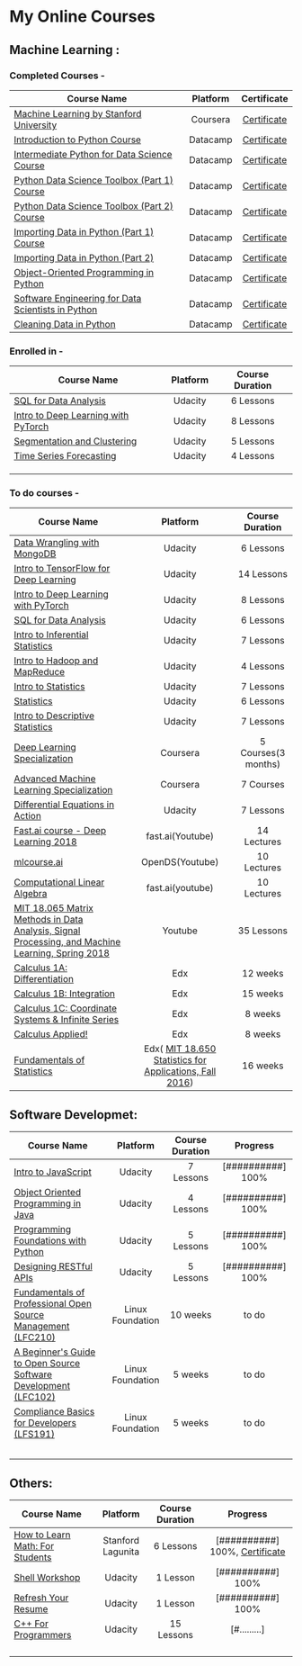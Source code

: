 # My Online Courses

## Machine Learning :

### Completed Courses - 

| Course Name   | Platform      | Certificate  |
| ------------- |:-------------:| :-----------:|
| [Machine Learning by Stanford University](https://www.coursera.org/learn/machine-learning) | Coursera | [Certificate](https://www.coursera.org/account/accomplishments/verify/DZYGNM869DVD) |
| [Introduction to Python Course](https://www.datacamp.com/courses/intro-to-python-for-data-science) | Datacamp | [Certificate](https://www.datacamp.com/statement-of-accomplishment/course/99333f523569e3b32abe2fbbbb2eae266671a45e) |
| [Intermediate Python for Data Science Course](https://www.datacamp.com/courses/intermediate-python-for-data-science) | Datacamp | [Certificate](https://www.datacamp.com/statement-of-accomplishment/course/651df9d5227fbbd42d7823b546f2430e4c17e170) |
| [Python Data Science Toolbox (Part 1) Course](https://www.datacamp.com/courses/python-data-science-toolbox-part-1) | Datacamp | [Certificate](https://www.datacamp.com/statement-of-accomplishment/course/76a6e6715fc99de5263275201b72b4ab44a48027) |
| [Python Data Science Toolbox (Part 2) Course](https://www.datacamp.com/courses/python-data-science-toolbox-part-2) | Datacamp | [Certificate](https://www.datacamp.com/statement-of-accomplishment/course/bd0f9d37a140f47bb0a7867cfb9418c9c1860d5a) |
| [Importing Data in Python (Part 1) Course](https://www.datacamp.com/courses/importing-data-in-python-part-1) | Datacamp | [Certificate](https://www.datacamp.com/statement-of-accomplishment/course/0bd023f7a51a74c2f90a77480033cbef4b4ae6f3) |
| [Importing Data in Python (Part 2)](https://www.datacamp.com/courses/importing-data-in-python-part-2) | Datacamp | [Certificate](https://www.datacamp.com/statement-of-accomplishment/course/5c2f20b6f580cdba19b3bdeaab10740a9d9090f9) |
| [Object-Oriented Programming in Python](https://www.datacamp.com/courses/object-oriented-programming-in-python) | Datacamp | [Certificate](https://www.datacamp.com/statement-of-accomplishment/course/80e64275d4614e3d2c734f425045e864e7a6c338) |
| [Software Engineering for Data Scientists in Python](https://www.datacamp.com/courses/software-engineering-for-data-scientists-in-python) | Datacamp | [Certificate](https://www.datacamp.com/statement-of-accomplishment/course/d55afdbd008c9217424d7836ac7ae46b7ceb0017) |
| [Cleaning Data in Python](https://www.datacamp.com/courses/cleaning-data-in-python) | Datacamp | [Certificate](https://www.datacamp.com/statement-of-accomplishment/course/5cfc4edf70c24139bad74ea9a03fdf33a127589f) |


### Enrolled in -

| Course Name   | Platform      | Course Duration |
| ------------- |:-------------:| :-------------: |
| [SQL for Data Analysis](https://www.udacity.com/course/sql-for-data-analysis--ud198) | Udacity | 6 Lessons |
| [Intro to Deep Learning with PyTorch](https://www.udacity.com/course/deep-learning-pytorch--ud188) | Udacity | 8 Lessons |
| [Segmentation and Clustering](https://www.udacity.com/course/segmentation-and-clustering--ud981) | Udacity | 5 Lessons |
| [Time Series Forecasting](https://www.udacity.com/course/time-series-forecasting--ud980) | Udacity | 4 Lessons |
|       |  |          |
|       |  |          |
|       |  |          |

### To do courses -

| Course Name   | Platform      | Course Duration |
| ------------- |:-------------:| :--------------:|
| [Data Wrangling with MongoDB](https://www.udacity.com/course/data-wrangling-with-mongodb--ud032) | Udacity | 6 Lessons |
| [Intro to TensorFlow for Deep Learning](https://www.udacity.com/course/intro-to-tensorflow-for-deep-learning--ud187) | Udacity | 14 Lessons |
| [Intro to Deep Learning with PyTorch](https://www.udacity.com/course/deep-learning-pytorch--ud188) | Udacity | 8 Lessons |
| [SQL for Data Analysis](https://www.udacity.com/course/sql-for-data-analysis--ud198) | Udacity | 6 Lessons |
| [Intro to Inferential Statistics](https://www.udacity.com/course/intro-to-inferential-statistics--ud201) | Udacity | 7 Lessons |
| [Intro to Hadoop and MapReduce](https://www.udacity.com/course/intro-to-hadoop-and-mapreduce--ud617) | Udacity | 4 Lessons |
| [Intro to Statistics](https://www.udacity.com/course/intro-to-statistics--st101) | Udacity | 7 Lessons |
| [Statistics](https://www.udacity.com/course/statistics--st095) | Udacity | 6 Lessons |
| [Intro to Descriptive Statistics](https://www.udacity.com/course/intro-to-descriptive-statistics--ud827) | Udacity | 7 Lessons |
| [Deep Learning Specialization](https://www.coursera.org/specializations/deep-learning) | Coursera | 5 Courses(3 months) |
| [Advanced Machine Learning Specialization](https://www.coursera.org/specializations/aml) | Coursera | 7 Courses |
| [Differential Equations in Action](https://www.udacity.com/course/differential-equations-in-action--cs222) | Udacity | 7 Lessons |
| [Fast.ai course - Deep Learning 2018](https://www.youtube.com/playlist?list=PLCdvEQLhYkYmKTKWTrH7bHtQ1CsKZaQBl) | fast.ai(Youtube) | 14 Lectures |
| [mlcourse.ai](https://mlcourse.ai/) | OpenDS(Youtube) | 10 Lectures |
| [Computational Linear Algebra](https://www.youtube.com/playlist?list=PLtmWHNX-gukIc92m1K0P6bIOnZb-mg0hY) | fast.ai(youtube) | 10 Lectures |
| [MIT 18.065 Matrix Methods in Data Analysis, Signal Processing, and Machine Learning, Spring 2018](https://www.youtube.com/playlist?list=PLUl4u3cNGP63oMNUHXqIUcrkS2PivhN3k) | Youtube | 35 Lessons |
| [Calculus 1A: Differentiation](https://www.edx.org/course/calculus-1a-differentiation) | Edx | 12 weeks |
| [Calculus 1B: Integration](https://www.edx.org/course/calculus-1b-integration) | Edx | 15 weeks |
| [Calculus 1C: Coordinate Systems & Infinite Series](https://www.edx.org/course/calculus-1c-coordinate-systems-infinite-series) | Edx | 8 weeks |
| [Calculus Applied!](https://www.edx.org/course/calculus-applied) | Edx | 8 weeks |
| [Fundamentals of Statistics](https://www.edx.org/course/fundamentals-of-statistics) | Edx( [MIT 18.650 Statistics for Applications, Fall 2016](https://www.youtube.com/playlist?list=PLUl4u3cNGP60uVBMaoNERc6knT_MgPKS0)) | 16 weeks |


## Software Developmet:

| Course Name   | Platform        | Course Duration |    Progress     |
| ------------- | :-------------: | :-------------: | :-------------: |
| [Intro to JavaScript](https://www.udacity.com/course/intro-to-javascript--ud803) | Udacity | 7 Lessons | [##########] 100% |
| [Object Oriented Programming in Java](https://www.udacity.com/course/object-oriented-programming-in-java--ud283) | Udacity | 4 Lessons | [##########] 100% |
| [Programming Foundations with Python](https://www.udacity.com/course/programming-foundations-with-python--ud036) | Udacity | 5 Lessons | [##########] 100% |
| [Designing RESTful APIs](https://www.udacity.com/course/designing-restful-apis--ud388) | Udacity | 5 Lessons | [##########] 100% |
| [Fundamentals of Professional Open Source Management (LFC210)](https://training.linuxfoundation.org/resources/free-courses/fundamentals-of-professional-open-source-management/) | Linux Foundation | 10 weeks | to do |
| [A Beginner's Guide to Open Source Software Development (LFC102)](https://training.linuxfoundation.org/resources/free-courses/beginner-guide-to-oss-development2/) | Linux Foundation | 5 weeks | to do |
| [Compliance Basics for Developers (LFS191)](https://training.linuxfoundation.org/resources/free-courses/compliance-basics-for-developers/) | Linux Foundation | 5 weeks | to do |
|  |  |  |  |
|  |  |  |  |
|  |  |  |  |
|  |  |  |  |
|  |  |  |  |

## Others:

| Course Name   | Platform        | Course Duration |    Progress     |
| ------------- | :-------------: | :-------------: | :-------------: |
| [How to Learn Math: For Students](https://lagunita.stanford.edu/courses/Education/EDUC115-S/Spring2014/about) | Stanford Lagunita | 6 Lessons | [##########] 100%, [Certificate](https://prod-cert-bucket.s3.amazonaws.com/downloads/dc8ee02347414478a6ceade84cc53a78/Statement.pdf)|
| [Shell Workshop](https://classroom.udacity.com/courses/ud206) | Udacity | 1 Lesson | [##########] 100% |
| [Refresh Your Resume](https://www.udacity.com/course/refresh-your-resume--ud243) | Udacity | 1 Lesson | [##########] 100% |
| [C++ For Programmers](https://www.udacity.com/course/c-for-programmers--ud210) | Udacity | 15 Lessons | [#.........] |
|       |  |          |           |
|       |  |          |           |
|       |  |          |           |
|       |  |          |           |